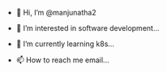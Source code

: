 - 👋 Hi, I’m @manjunatha2
- 👀 I’m interested in software development...
- 🌱 I’m currently learning k8s...

- 📫 How to reach me email...

<!---
manjunatha2/manjunatha2 is a ✨ special ✨ repository because its `README.md` (this file) appears on your GitHub profile.
You can click the Preview link to take a look at your changes.
--->
